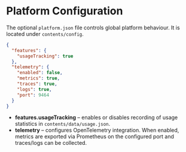 # Platform Configuration

The optional `platform.json` file controls global platform behaviour. It is located under `contents/config`.

```json
{
  "features": {
    "usageTracking": true
  },
  "telemetry": {
    "enabled": false,
    "metrics": true,
    "traces": true,
    "logs": true,
    "port": 9464
  }
}
```

* **features.usageTracking** – enables or disables recording of usage statistics in `contents/data/usage.json`.
* **telemetry** – configures OpenTelemetry integration. When enabled, metrics are exported via Prometheus on the configured port and traces/logs can be collected.
